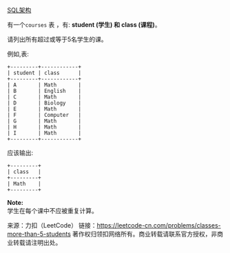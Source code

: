 [SQL架构](https://github.com/Zhenghao-Liu/LeetCode_problem-and-solution/blob/master/0596.超过5名学生的课/PROBLEM.sql)

有一个```courses``` 表 ，有: **student (学生) 和 class (课程)**。

请列出所有超过或等于5名学生的课。

例如,表:
```
+---------+------------+
| student | class      |
+---------+------------+
| A       | Math       |
| B       | English    |
| C       | Math       |
| D       | Biology    |
| E       | Math       |
| F       | Computer   |
| G       | Math       |
| H       | Math       |
| I       | Math       |
+---------+------------+
```
应该输出:
```
+---------+
| class   |
+---------+
| Math    |
+---------+
```
**Note:**  
学生在每个课中不应被重复计算。

来源：力扣（LeetCode）
链接：https://leetcode-cn.com/problems/classes-more-than-5-students
著作权归领扣网络所有。商业转载请联系官方授权，非商业转载请注明出处。
